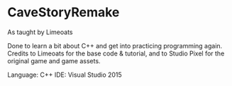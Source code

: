 # CaveStoryRemake
As taught by Limeoats

Done to learn a bit about C++ and get into practicing programming again. Credits to Limeoats for the base code & tutorial, and to Studio Pixel for the original game and game assets.


Language: C++
IDE: Visual Studio 2015
